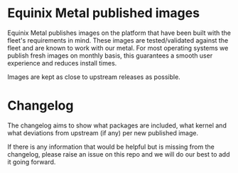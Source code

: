 # Equinix Metal published images

Equinix Metal publishes images on the platform that have been built with the fleet's requirements in mind. These images are tested/validated against the fleet and are known to work with our metal. For most operating systems we publish fresh images on monthly basis, this guarantees a smooth user experience and reduces install times.

Images are kept as close to upstream releases as possible.

# Changelog

The changelog aims to show what packages are included, what kernel and what deviations from upstream (if any) per new published image.

If there is any information that would be helpful but is missing from the changelog, please raise an issue on this repo and we will do our best to add it going forward.


